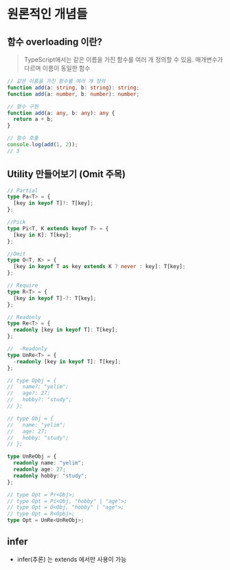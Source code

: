 

# 원론적인 개념들

## 함수 overloading 이란?

> TypeScript에서는 같은 이름을 가진 함수를 여러 개 정의할 수 있음. 매개변수가 다르며 이름이 동일한 함수

```ts
// 같은 이름을 가진 함수를 여러 개 정의
function add(a: string, b: string): string;
function add(a: number, b: number): number;

// 함수 구현
function add(a: any, b: any): any {
  return a + b;
}

// 함수 호출
console.log(add(1, 2));
// 3
```

## Utility 만들어보기 (Omit 주목)

```ts
// Partial
type Pa<T> = {
  [key in keyof T]?: T[key];
};

//Pick
type Pi<T, K extends keyof T> = {
  [key in K]: T[key];
};

//Omit
type O<T, K> = {
  [key in keyof T as key extends K ? never : key]: T[key];
};

// Require
type R<T> = {
  [key in keyof T]-?: T[key];
};

// Readonly
type Re<T> = {
  readonly [key in keyof T]: T[key];
};

//  -Readonly
type UnRe<T> = {
  -readonly [key in keyof T]: T[key];
};

// type Opbj = {
//   name?: "yelim";
//   age?: 27;
//   hobby?: "study";
// };

// type Obj = {
//   name: "yelim";
//   age: 27;
//   hobby: "study";
// };

type UnReObj = {
  readonly name: "yelim";
  readonly age: 27;
  readonly hobby: "study";
};

// type Opt = Pr<Obj>;
// type Opt = Pi<Obj, "hobby" | "age">;
// type Opt = O<Obj, "hobby" | "age">;
// type Opt = R<Opbj>;
type Opt = UnRe<UnReObj>;
```

## infer

- infer(추론) 는 extends 에서만 사용이 가능
